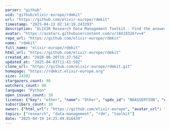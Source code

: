 ```yaml
---
parser: "github"
uid: "github/elixir-europe/rdmkit"
url: "https://github.com/elixir-europe/rdmkit"
timestamp: "2025-04-13 02:14:19.243393"
description: "ELIXIR Research Data Management Toolkit - Find the answers to your research data management questions here."
avatar: "https://avatars.githubusercontent.com/u/18418326?v=4"
repo_url: "https://github.com/elixir-europe/rdmkit"
name: "rdmkit"
full_name: "elixir-europe/rdmkit"
html_url: "https://github.com/elixir-europe/rdmkit"
created_at: "2020-06-30T15:37:56Z"
updated_at: "2025-04-03T11:41:59Z"
clone_url: "https://github.com/elixir-europe/rdmkit.git"
homepage: "https://rdmkit.elixir-europe.org"
size: 24302
stargazers_count: 90
watchers_count: 90
language: "Python"
open_issues_count: 38
license: {"key": "other", "name": "Other", "spdx_id": "NOASSERTION", "url": null, "node_id": "MDc6TGljZW5zZTA="}
subscribers_count: 10
owner: {"html_url": "https://github.com/elixir-europe", "avatar_url": "https://avatars.githubusercontent.com/u/18418326?v=4", "login": "elixir-europe", "type": "Organization"}
topics: ["research", "data-management", "rdm", "toolkit"]
date: "2025-04-19 14:25:49.816439"
---
```

